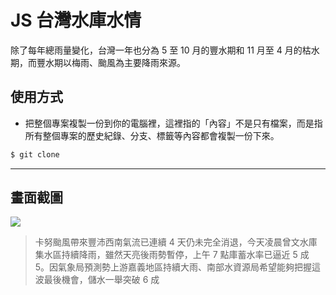 # JS 台灣水庫水情

除了每年總雨量變化，台灣一年也分為 5 至 10 月的豐水期和 11 月至 4 月的枯水期，而豐水期以梅雨、颱風為主要降雨來源。

## 使用方式
- 把整個專案複製一份到你的電腦裡，這裡指的「內容」不是只有檔案，而是指所有整個專案的歷史紀錄、分支、標籤等內容都會複製一份下來。
```sh
$ git clone
```

----

## 畫面截圖
![](https://i.imgur.com/IWp0UXo.png)
> 卡努颱風帶來豐沛西南氣流已連續 4 天仍未完全消退，今天凌晨曾文水庫集水區持續降雨，雖然天亮後雨勢暫停，上午 7 點庫蓄水率已逼近 5 成 5。因氣象局預測勢上游嘉義地區持續大雨、南部水資源局希望能夠把握這波最後機會，儲水一舉突破 6 成
